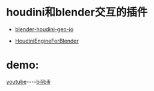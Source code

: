 
# houdini和blender交互的插件

* [blender-houdini-geo-io](https://github.com/satoruhiga/blender-houdini-geo-io)

* [HoudiniEngineForBlender](https://github.com/eliemichel/HoudiniEngineForBlender)

# demo: 
[youtube](https://www.youtube.com/watch?v=yz3-cj-qnd8)----[bilibili](https://www.bilibili.com/video/av64582558)
